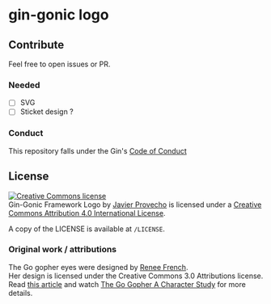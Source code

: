 # gin-gonic logo

## Contribute

Feel free to open issues or PR.

### Needed

- [ ] SVG
- [ ] Sticket design ?

### Conduct

This repository falls under the Gin's [Code of Conduct](https://github.com/gin-gonic/gin/blob/master/CODE_OF_CONDUCT.md)

## License

<a rel="license" href="http://creativecommons.org/licenses/by/4.0/"><img alt="Creative Commons license" style="border-width:0" src="https://i.creativecommons.org/l/by/4.0/88x31.png" /></a><br /><span xmlns:dct="http://purl.org/dc/terms/" href="http://purl.org/dc/dcmitype/StillImage" property="dct:title" rel="dct:type">Gin-Gonic Framework Logo</span> by <a xmlns:cc="http://creativecommons.org/ns#" href="https://github.com/javierprovecho" property="cc:attributionName" rel="cc:attributionURL">Javier Provecho</a> is licensed under a <a rel="license" href="http://creativecommons.org/licenses/by/4.0/">Creative Commons Attribution 4.0 International License</a>.<br />

A copy of the LICENSE is available at `/LICENSE`.

### Original work / attributions

The Go gopher eyes were designed by [Renee French](https://reneefrench.blogspot.com/).  
Her design is licensed under the Creative Commons 3.0 Attributions license.  
Read [this article](https://blog.golang.org/gopher) and watch [The Go Gopher A Character Study](https://www.youtube.com/watch?v=4rw_B4yY69k) for more details.